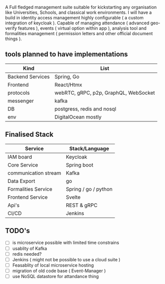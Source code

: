 A Full fledged management suite suitable for kickstarting any organisation like Universities, Schools, and classical work environments. I will have a build in identity access management highly configurable ( a custom integration of keycloak ). Capable of managing attendance ( advanced geo-verify features ), events ( virtual option within app ), analysis tool and formalities management ( permission letters and other official document things ).



## tools planned to have implementations
| Kind | List |
|-- | -- |
|Backend Services | Spring, Go |
| Frontend | React/Htmx |
|protocols | webRTC, gRPC, p2p, GraphQL, WebSocket |
|messenger | kafka |
|DB | postgress, redis and nosql |
| env | DigitalOcean mostly |


## Finalised Stack
| Service | Stack/Language |
|-- | --|
| IAM board | Keycloak |
| Core Service | Spring boot |
| communication stream | Kafka |
| Data Export | go |
| Formalities Service | Spring / go / python |
| Frontend Service | Svelte |
| Api's | REST & gRPC |
| CI/CD | Jenkins |



## TODO's
- [ ] is microservice possible with limited time constrains
- [ ] usablity of Kafka 
- [ ] redis needed?
- [ ] Jenkins ( might not be possible to use a cloud suite )
- [ ] Feasablity of local microservice hosting
- [ ] migration of old code base ( Event-Manager )
- [ ] use NoSQL datastore for attandance thing
